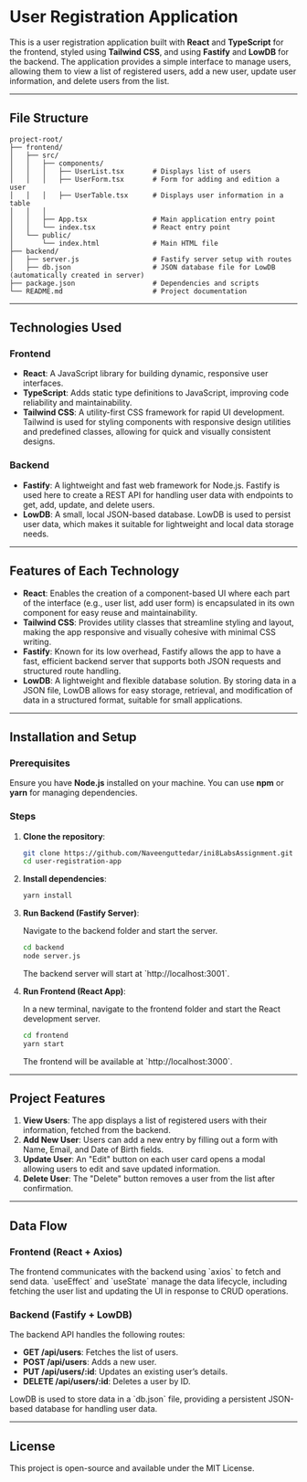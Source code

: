 
# User Registration Application

This is a user registration application built with **React** and **TypeScript** for the frontend, styled using **Tailwind CSS**, and using **Fastify** and **LowDB** for the backend. The application provides a simple interface to manage users, allowing them to view a list of registered users, add a new user, update user information, and delete users from the list.

---

## File Structure

```plaintext
project-root/
├── frontend/
│   ├── src/
│   │   ├── components/
│   │   │   ├── UserList.tsx       # Displays list of users
│   │   │   ├── UserForm.tsx       # Form for adding and edition a user
│   │   │   ├── UserTable.tsx      # Displays user information in a table
│   │   │  
│   │   ├── App.tsx                # Main application entry point
│   │   └── index.tsx              # React entry point
│   └── public/
│       └── index.html             # Main HTML file
├── backend/
│   ├── server.js                  # Fastify server setup with routes
│   ├── db.json                    # JSON database file for LowDB (automatically created in server)
├── package.json                   # Dependencies and scripts
└── README.md                      # Project documentation
```

---

## Technologies Used

### Frontend

- **React**: A JavaScript library for building dynamic, responsive user interfaces.
- **TypeScript**: Adds static type definitions to JavaScript, improving code reliability and maintainability.
- **Tailwind CSS**: A utility-first CSS framework for rapid UI development. Tailwind is used for styling components with responsive design utilities and predefined classes, allowing for quick and visually consistent designs.

### Backend

- **Fastify**: A lightweight and fast web framework for Node.js. Fastify is used here to create a REST API for handling user data with endpoints to get, add, update, and delete users.
- **LowDB**: A small, local JSON-based database. LowDB is used to persist user data, which makes it suitable for lightweight and local data storage needs.

---

## Features of Each Technology

- **React**: Enables the creation of a component-based UI where each part of the interface (e.g., user list, add user form) is encapsulated in its own component for easy reuse and maintainability.
- **Tailwind CSS**: Provides utility classes that streamline styling and layout, making the app responsive and visually cohesive with minimal CSS writing.
- **Fastify**: Known for its low overhead, Fastify allows the app to have a fast, efficient backend server that supports both JSON requests and structured route handling.
- **LowDB**: A lightweight and flexible database solution. By storing data in a JSON file, LowDB allows for easy storage, retrieval, and modification of data in a structured format, suitable for small applications.

---

## Installation and Setup

### Prerequisites

Ensure you have **Node.js** installed on your machine. You can use **npm** or **yarn** for managing dependencies.

### Steps

1. **Clone the repository**:

   ```bash
   git clone https://github.com/Naveenguttedar/ini8LabsAssignment.git
   cd user-registration-app
   ```

2. **Install dependencies**:

   ```bash
   yarn install
   ```

3. **Run Backend (Fastify Server)**:

   Navigate to the backend folder and start the server.

   ```bash
   cd backend
   node server.js
   ```

   The backend server will start at \`http://localhost:3001\`.

4. **Run Frontend (React App)**:

   In a new terminal, navigate to the frontend folder and start the React development server.

   ```bash
   cd frontend
   yarn start
   ```

   The frontend will be available at \`http://localhost:3000\`.

---

## Project Features

1. **View Users**: The app displays a list of registered users with their information, fetched from the backend.
2. **Add New User**: Users can add a new entry by filling out a form with Name, Email, and Date of Birth fields.
3. **Update User**: An "Edit" button on each user card opens a modal allowing users to edit and save updated information.
4. **Delete User**: The "Delete" button removes a user from the list after confirmation.

---

## Data Flow

### Frontend (React + Axios)

The frontend communicates with the backend using \`axios\` to fetch and send data. \`useEffect\` and \`useState\` manage the data lifecycle, including fetching the user list and updating the UI in response to CRUD operations.

### Backend (Fastify + LowDB)

The backend API handles the following routes:

- **GET /api/users**: Fetches the list of users.
- **POST /api/users**: Adds a new user.
- **PUT /api/users/:id**: Updates an existing user’s details.
- **DELETE /api/users/:id**: Deletes a user by ID.

LowDB is used to store data in a \`db.json\` file, providing a persistent JSON-based database for handling user data.

---

## License

This project is open-source and available under the MIT License.
